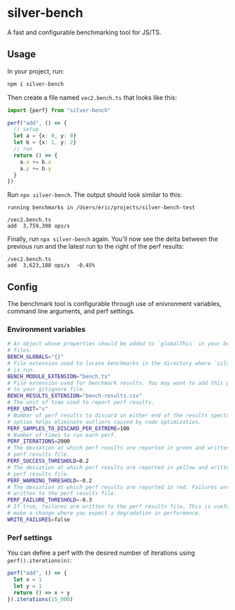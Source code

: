 # silver-bench

A fast and configurable benchmarking tool for JS/TS.

## Usage

In your project, run:

```sh
npm i silver-bench
```

Then create a file named `vec2.bench.ts` that looks like this:

```ts
import {perf} from "silver-bench"

perf("add", () => {
  // setup
  let a = {x: 0, y: 0}
  let b = {x: 1, y: 2}
  // run
  return () => {
    a.x += b.x
    a.y += b.y
  }
})
```

Run `npx silver-bench`. The output should look similar to this:

```
running benchmarks in /Users/eric/projects/silver-bench-test

/vec2.bench.ts
add  3,759,398 ops/s
```

Finally, run `npx silver-bench` again. You'll now see the delta between the previous run and the latest run to the right of the perf results:

```
/vec2.bench.ts
add  3,623,188 ops/s  -0.45%
```

## Config

The benchmark tool is configurable through use of enivronment variables, command line arguments, and perf settings.

### Environment variables

```sh
# An object whose properties should be added to `globalThis` in your benchmark
# files.
BENCH_GLOBALS="{}"
# File extension used to locate benchmarks in the directory where `silver-bench`
# is run.
BENCH_MODULE_EXTENSION="bench.ts"
# File extension used for benchmark results. You may want to add this pattern
# to your gitignore file.
BENCH_RESULTS_EXTENSION="bench-results.csv"
# The unit of time used to report perf results.
PERF_UNIT="s"
# Number of perf results to discard on either end of the results spectrum. This
# option helps eliminate outliers caused by code optimization.
PERF_SAMPLES_TO_DISCARD_PER_EXTREME=100
# Number of times to run each perf.
PERF_ITERATIONS=2000
# The deviation at which perf results are reported in green and written to the
# perf results file.
PERF_SUCCESS_THRESHOLD=0.2
# The deviation at which perf results are reported in yellow and written to the
# perf results file.
PERF_WARNING_THRESHOLD=-0.2
# The deviation at which perf results are reported in red. Failures are not
# written to the perf results file.
PERF_FAILURE_THRESHOLD=-0.3
# If true, failures are written to the perf results file. This is useful if you
# make a change where you expect a degradation in performance.
WRITE_FAILURES=false
```

### Perf settings

You can define a perf with the desired number of iterations using `perf().iterations(n)`:

```ts
perf("add", () => {
  let x = 1
  let y = 1
  return () => x + y
}).iterations(15_000)
```
